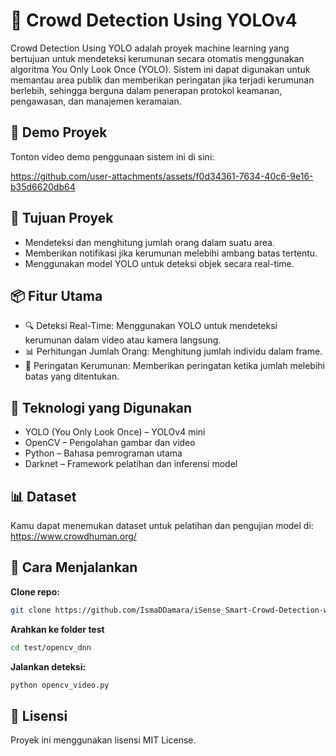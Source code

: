 # **📸 Crowd Detection Using YOLOv4**

Crowd Detection Using YOLO adalah proyek machine learning yang bertujuan untuk mendeteksi kerumunan secara otomatis menggunakan algoritma You Only Look Once (YOLO). Sistem ini dapat digunakan untuk memantau area publik dan memberikan peringatan jika terjadi kerumunan berlebih, sehingga berguna dalam penerapan protokol keamanan, pengawasan, dan manajemen keramaian.

## 🎥 Demo Proyek
Tonton video demo penggunaan sistem ini di sini:

https://github.com/user-attachments/assets/f0d34361-7634-40c6-9e16-b35d6620db64


## 🎯 Tujuan Proyek

- Mendeteksi dan menghitung jumlah orang dalam suatu area.
- Memberikan notifikasi jika kerumunan melebihi ambang batas tertentu.
- Menggunakan model YOLO untuk deteksi objek secara real-time.

## 📦 Fitur Utama

- 🔍 Deteksi Real-Time: Menggunakan YOLO untuk mendeteksi kerumunan dalam video atau kamera langsung.
- 📊 Perhitungan Jumlah Orang: Menghitung jumlah individu dalam frame.
- 🚨 Peringatan Kerumunan: Memberikan peringatan ketika jumlah melebihi batas yang ditentukan.

## 🧠 Teknologi yang Digunakan

- YOLO (You Only Look Once) – YOLOv4 mini
- OpenCV – Pengolahan gambar dan video
- Python – Bahasa pemrograman utama
- Darknet – Framework pelatihan dan inferensi model


## 📊 Dataset

Kamu dapat menemukan dataset untuk pelatihan dan pengujian model di: https://www.crowdhuman.org/

## 🚀 Cara Menjalankan

**Clone repo:**

```bash
git clone https://github.com/IsmaDDamara/iSense_Smart-Crowd-Detection-with-ML-Model.git
```

**Arahkan ke folder test**

```bash
cd test/opencv_dnn
```

**Jalankan deteksi:**

```bash
python opencv_video.py
```

## 📄 Lisensi

Proyek ini menggunakan lisensi MIT License.
